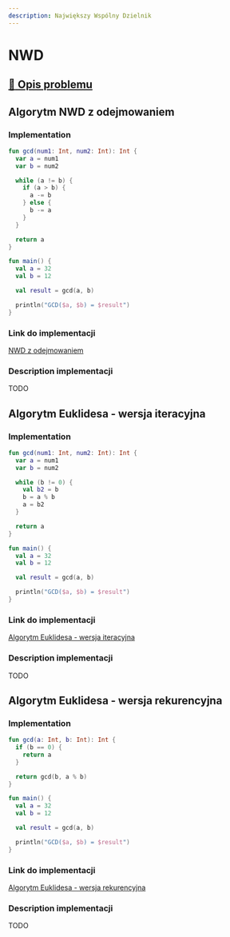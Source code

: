```yaml
---
description: Największy Wspólny Dzielnik
---
```


# NWD

## [:link: Opis problemu](../../../../algorithms/integers/gcd.md)

## Algorytm NWD z odejmowaniem

### Implementation

```kotlin
fun gcd(num1: Int, num2: Int): Int {
  var a = num1
  var b = num2

  while (a != b) {
    if (a > b) {
      a -= b
    } else {
      b -= a
    }
  }

  return a
}

fun main() {
  val a = 32
  val b = 12

  val result = gcd(a, b)

  println("GCD($a, $b) = $result")
}
```

### Link do implementacji

[NWD z odejmowaniem](https://ideone.com/4NLzXI)

### Description implementacji

TODO

## Algorytm Euklidesa - wersja iteracyjna

### Implementation

```kotlin
fun gcd(num1: Int, num2: Int): Int {
  var a = num1
  var b = num2

  while (b != 0) {
    val b2 = b
    b = a % b
    a = b2
  }

  return a
}

fun main() {
  val a = 32
  val b = 12

  val result = gcd(a, b)

  println("GCD($a, $b) = $result")
}
```

### Link do implementacji

[Algorytm Euklidesa - wersja iteracyjna](https://ideone.com/VUGRIi)

### Description implementacji

TODO

## Algorytm Euklidesa - wersja rekurencyjna

### Implementation

```kotlin
fun gcd(a: Int, b: Int): Int {
  if (b == 0) {
    return a
  }

  return gcd(b, a % b)
}

fun main() {
  val a = 32
  val b = 12

  val result = gcd(a, b)

  println("GCD($a, $b) = $result")
}
```

### Link do implementacji

[Algorytm Euklidesa - wersja rekurencyjna](https://ideone.com/F52FKB)

### Description implementacji

TODO
